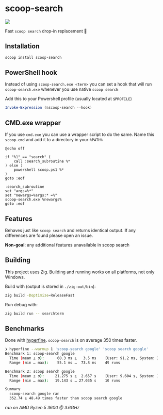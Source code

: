 # scoop-search

[![](https://github.com/shilangyu/scoop-search/workflows/ci/badge.svg)](https://github.com/shilangyu/scoop-search/actions)

Fast `scoop search` drop-in replacement 🚀

## Installation

```sh
scoop install scoop-search
```

## PowerShell hook

Instead of using `scoop-search.exe <term>` you can set a hook that will run `scoop-search.exe` whenever you use native `scoop search`

Add this to your Powershell profile (usually located at `$PROFILE`)

```ps1
Invoke-Expression (&scoop-search --hook)
```

## CMD.exe wrapper

If you use `cmd.exe` you can use a wrapper script to do the same. Name this `scoop.cmd` and add it to
a directory in your `%PATH%`

```
@echo off

if "%1" == "search" (
    call :search_subroutine %*
) else (
    powershell scoop.ps1 %*
)
goto :eof

:search_subroutine
set "args=%*"
set "newargs=%args:* =%"
scoop-search.exe %newargs%
goto :eof
```

## Features

Behaves just like `scoop search` and returns identical output. If any differences are found please open an issue.

**Non-goal**: any additional features unavailable in scoop search

## Building

This project uses Zig. Building and running works on all platforms, not only Windows.

Build with (output is stored in `./zig-out/bin`):

```sh
zig build -Doptimize=ReleaseFast
```

Run debug with:

```sh
zig build run -- searchterm
```

## Benchmarks

Done with [hyperfine](https://github.com/sharkdp/hyperfine). `scoop-search` is on average 350 times faster.

```sh
❯ hyperfine --warmup 1 'scoop-search google' 'scoop search google'
Benchmark 1: scoop-search google
  Time (mean ± σ):      60.3 ms ±   3.5 ms    [User: 91.2 ms, System: 394.2 ms]
  Range (min … max):    55.1 ms …  73.8 ms    49 runs

Benchmark 2: scoop search google
  Time (mean ± σ):     21.275 s ±  2.657 s    [User: 9.604 s, System: 11.789 s]
  Range (min … max):   19.143 s … 27.035 s    10 runs

Summary
  scoop-search google ran
  352.74 ± 48.49 times faster than scoop search google
```

_ran on AMD Ryzen 5 3600 @ 3.6GHz_
